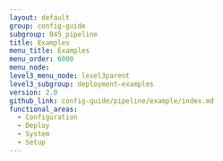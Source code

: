 ```yaml
---
layout: default
group: config-guide
subgroup: 045_pipeline
title: Examples
menu_title: Examples
menu_order: 6000
menu_node:
level3_menu_node: level3parent
level3_subgroup: deployment-examples
version: 2.0
github_link: config-guide/pipeline/example/index.md
functional_areas:
  - Configuration
  - Deploy
  - System
  - Setup
---
```

